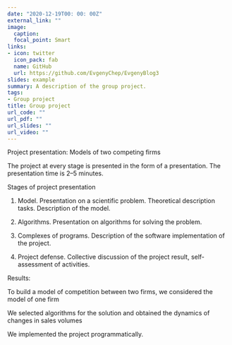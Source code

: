 ```yaml
---
date: "2020-12-19T00: 00: 00Z"
external_link: ""
image:
  caption:
  focal_point: Smart
links:
- icon: twitter
  icon_pack: fab
  name: GitHub
  url: https://github.com/EvgenyChep/EvgenyBlog3
slides: example
summary: A description of the group project.
tags:
- Group project
title: Group project
url_code: ""
url_pdf: ""
url_slides: ""
url_video: ""
---
```


Project presentation: Models of two competing firms


The project at every stage is presented in the form of a presentation. The presentation time is 2–5 minutes.


Stages of project presentation


1. Model. Presentation on a scientific problem. Theoretical description
tasks. Description of the model.


2. Algorithms. Presentation on algorithms for solving the problem.


3. Complexes of programs. Description of the software implementation of the project.


4. Project defense. Collective discussion of the project result, self-assessment of activities.


Results:


To build a model of competition between two firms, we considered the model of one firm


We selected algorithms for the solution and obtained the dynamics of changes in sales volumes


We implemented the project programmatically.

